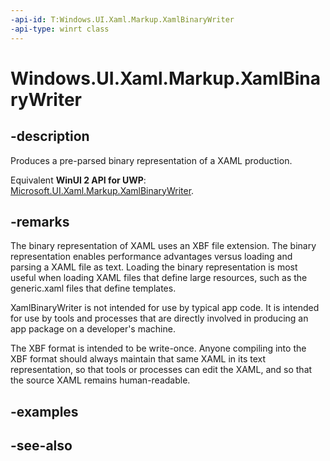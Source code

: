 ```yaml
---
-api-id: T:Windows.UI.Xaml.Markup.XamlBinaryWriter
-api-type: winrt class
---
```


<!-- Class syntax.
public class XamlBinaryWriter : Windows.UI.Xaml.Markup.IXamlBinaryWriter
-->

# Windows.UI.Xaml.Markup.XamlBinaryWriter

## -description
Produces a pre-parsed binary representation of a XAML production.

Equivalent **WinUI 2 API for UWP**: [Microsoft.UI.Xaml.Markup.XamlBinaryWriter](/windows/winui/api/microsoft.ui.xaml.markup.xamlbinarywriter).

## -remarks
The binary representation of XAML uses an XBF file extension. The binary representation enables performance advantages versus loading and parsing a XAML file as text. Loading the binary representation is most useful when loading XAML files that define large resources, such as the generic.xaml files that define templates.

XamlBinaryWriter is not intended for use by typical app code. It is intended for use by tools and processes that are directly involved in producing an app package on a developer's machine.

The XBF format is intended to be write-once. Anyone compiling into the XBF format should always maintain that same XAML in its text representation, so that tools or processes can edit the XAML, and so that the source XAML remains human-readable.

## -examples

## -see-also
